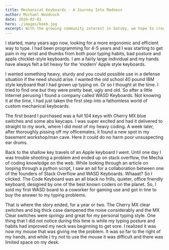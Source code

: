 ```yaml
---
title: Mechanical Keyboards - A Journey Into Madness
author: Michael Woodcock
date: 2020-02-01
hero: ./images/keeb.jpg
excerpt: With the growing community interest in Gatsby, we hope to create more resources that make it easier for anyone to grasp the power of this incredible tool.
---
```


I started, many years ago now, looking for a more ergonomic and efficient way to type. I had been programming for 4-5 years and I was starting to get pain in my wrist and thumbs from both poor typing habits, bad posture and apple chicklet-style keyboards. I am a fairly large individual and my hands have always felt a bit heavy for the ‘modern’ Apple style keyboards. 

I wanted something heavy, sturdy and you could possible use in a defense situation if the need should arise. I wanted the old school 40 pound IBM style keyboard that I had grown up typing on. Or so I thought at the time. I tried to find one but they were pretty beat, ugly and old. So after a little Internet perusing I found a company called WASD Keyboards. Not knowing it at the time, I had just taken the first step into a fathomless world of custom mechanical keyboards.

The first board I purchased was a full 104 keys with Cherry MX blue switches and some abs keycaps. I was super excited and had it delivered to straight to my work, where I did most of my heavy coding. A week later, after thoroughly pissing off my officemates, it found a new spot in my basement workshop/man cave. Here it could do no harm poor unsuspecting ear drums.

Back to the shallow key travels of an Apple keyboard I went. Until one day I was trouble shooting a problem and ended up on stack overflow, the Mecha of coding knowledge on the web. While looking through an article on looping through a python script, I saw an ad for a collaboration between one of the founders of Stack Overflow and WASD Keyboards. Whaaat? So I clicked. The Code Keyboard was an all black no frills, quieter, office friendly keyboard, designed by one of the best known coders on the planet. So, I sold my first WASD board to a coworker for gaming use and got in line to buy the answer to my typing problems. 

That is where the story ended, for a year or two. The Cherry MX clear switches and big thick case dampened the noise considerably and the MX Clear switches were springy and great for my personal typing style. One thing that I did not notice during this time is while my typing posture and habits had improved my neck was beginning to get sore. I realized it was now my mouse that was giving me the problem. It was so far to the right of my hands, and while I try not to use the mouse it was difficult and there was limited space on my desk.